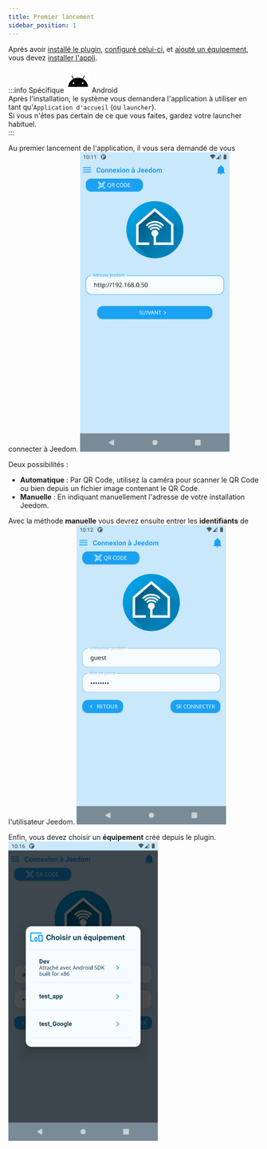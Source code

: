 ```yaml
---
title: Premier lancement
sidebar_position: 1
---
```



Après avoir [installé le plugin](/docs/documentation/intro#getStarted), [configuré celui-ci](/docs/documentation/plugin/plugin-config), et [ajouté un équipement](/docs/documentation/plugin/equipment/add-equipment), vous devez [installer l'appli](/download).

:::info
Spécifique <img alt="Android" src="/img/android.svg" zoom="false" /> Android  
Après l'installation, le système vous demandera l'application à utiliser en tant qu'`Application d'accueil` (ou `launcher`).  
Si vous n'êtes pas certain de ce que vous faites, gardez votre launcher habituel.  
:::

Au premier lancement de l'application, il vous sera demandé de vous connecter à Jeedom.
<img src="/img/app/login1.png" width="300" />

Deux possibilités :

- **Automatique** : Par QR Code, utilisez la caméra pour scanner le QR Code ou bien depuis un fichier image contenant le QR Code.
- **Manuelle** : En indiquant manuellement l'adresse de votre installation Jeedom.

Avec la méthode **manuelle** vous devrez ensuite entrer les **identifiants** de l'utilisateur Jeedom.
<img src="/img/app/login2.png"  width="300" />

Enfin, vous devez choisir un **équipement** créé depuis le plugin.
<img src="/img/app/login3.png"  width="300" />

